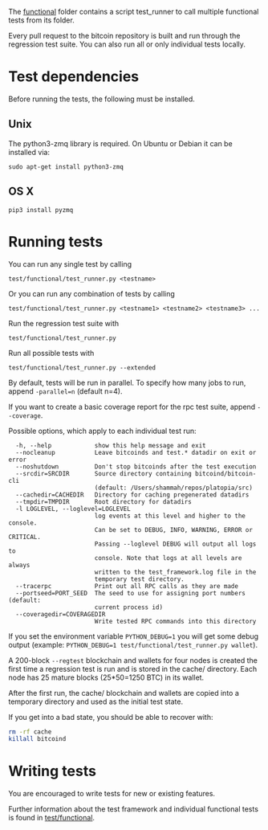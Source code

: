 The [functional](/test/functional/) folder contains a script test_runner
 to call multiple functional tests from its folder.

Every pull request to the bitcoin repository is built and run through
the regression test suite. You can also run all or only individual
tests locally.

Test dependencies
=================
Before running the tests, the following must be installed.

Unix
----
The python3-zmq library is required. On Ubuntu or Debian it can be installed via:
```
sudo apt-get install python3-zmq
```

OS X
------
```
pip3 install pyzmq
```

Running tests
=============

You can run any single test by calling

    test/functional/test_runner.py <testname>

Or you can run any combination of tests by calling

    test/functional/test_runner.py <testname1> <testname2> <testname3> ...

Run the regression test suite with

    test/functional/test_runner.py

Run all possible tests with

    test/functional/test_runner.py --extended

By default, tests will be run in parallel. To specify how many jobs to run,
append `-parallel=n` (default n=4).

If you want to create a basic coverage report for the rpc test suite, append `--coverage`.

Possible options, which apply to each individual test run:

```
  -h, --help            show this help message and exit
  --nocleanup           Leave bitcoinds and test.* datadir on exit or error
  --noshutdown          Don't stop bitcoinds after the test execution
  --srcdir=SRCDIR       Source directory containing bitcoind/bitcoin-cli
                        (default: /Users/shammah/repos/platopia/src)
  --cachedir=CACHEDIR   Directory for caching pregenerated datadirs
  --tmpdir=TMPDIR       Root directory for datadirs
  -l LOGLEVEL, --loglevel=LOGLEVEL
                        log events at this level and higher to the console.
                        Can be set to DEBUG, INFO, WARNING, ERROR or CRITICAL.
                        Passing --loglevel DEBUG will output all logs to
                        console. Note that logs at all levels are always
                        written to the test_framework.log file in the
                        temporary test directory.
  --tracerpc            Print out all RPC calls as they are made
  --portseed=PORT_SEED  The seed to use for assigning port numbers (default:
                        current process id)
  --coveragedir=COVERAGEDIR
                        Write tested RPC commands into this directory
```

If you set the environment variable `PYTHON_DEBUG=1` you will get some debug
output (example: `PYTHON_DEBUG=1 test/functional/test_runner.py wallet`).

A 200-block `--regtest` blockchain and wallets for four nodes
is created the first time a regression test is run and
is stored in the cache/ directory. Each node has 25 mature
blocks (25*50=1250 BTC) in its wallet.

After the first run, the cache/ blockchain and wallets are
copied into a temporary directory and used as the initial
test state.

If you get into a bad state, you should be able
to recover with:

```bash
rm -rf cache
killall bitcoind
```

Writing tests
=============
You are encouraged to write tests for new or existing features.

Further information about the test framework and individual functional
tests is found in [test/functional](/test/functional).
